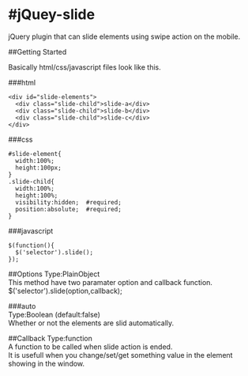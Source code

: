 #jQuey-slide
=====
jQuery plugin that can slide elements using swipe action on the mobile.

##Getting Started

Basically html/css/javascript files look like this.

###html
```html:
<div id="slide-elements">
  <div class="slide-child">slide-a</div>
  <div class="slide-child">slide-b</div>
  <div class="slide-child">slide-c</div>
</div>
```
###css
```css:
#slide-element{
  width:100%;
  height:100px;
}
.slide-child{
  width:100%;
  height:100%;
  visibility:hidden;  #required;
  position:absolute;  #required;
}
```
###javascript
```js:
$(function(){
  $('selector').slide();
});
```
##Options
Type:PlainObject  
This method have two paramater option and callback function.  
$('selector').slide(option,callback);  

###auto  
Type:Boolean (default:false)  
Whether or not the elements are slid automatically.  
  
##Callback
Type:function  
A function to be called when slide action is ended.  
It is usefull when you change/set/get something value in the element showing in the window.  
